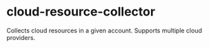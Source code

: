 # cloud-resource-collector
Collects cloud resources in a given account. Supports multiple cloud providers.
